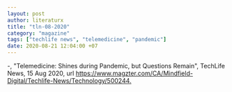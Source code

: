 ```yaml
---
layout: post
author: literaturx
title: "tln-08-2020"
category: "magazine"
tags: ["techlife news", "telemedicine", "pandemic"]
date: 2020-08-21 12:04:00 +07
---
```


-, "Telemedicine: Shines during Pandemic, but Questions Remain", TechLife News, 15 Aug 2020, url <https://www.magzter.com/CA/Mindfield-Digital/Techlife-News/Technology/500244>[.](https://drive.google.com/file/d/1UeZ6aUeviM7oSMLOsYVQseIijJKJ3dBv/view?usp=sharing)
